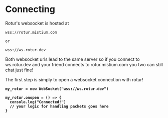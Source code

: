 # Connecting

Rotur's websocket is hosted at&#x20;

```
wss://rotur.mistium.com

or

wss://ws.rotur.dev
```

Both websocket urls lead to the same server so if you connect to ws.rotur.dev and your friend connects to rotur.mistium.com you two can still chat just fine!



The first step is simply to open a websocket connection with rotur!

<pre class="language-javascript" data-title="rotur.js" data-line-numbers data-full-width="false"><code class="lang-javascript"><strong>my_rotur = new WebSocket("wss://ws.rotur.dev")
</strong><strong>
</strong><strong>my_rotur.onopen = () => {
</strong><strong>  console.log("Connected!")
</strong><strong>  // your logic for handling packets goes here
</strong><strong>}
</strong></code></pre>
